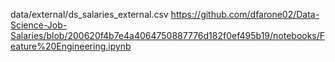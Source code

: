 data/external/ds_salaries_external.csv
https://github.com/dfarone02/Data-Science-Job-Salaries/blob/200620f4b7e4a4064750887776d182f0ef495b19/notebooks/Feature%20Engineering.ipynb
